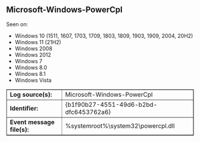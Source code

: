 ## Microsoft-Windows-PowerCpl

Seen on:
* Windows 10 (1511, 1607, 1703, 1709, 1803, 1809, 1903, 1909, 2004, 20H2)
* Windows 11 (21H2)
* Windows 2008
* Windows 2012
* Windows 7
* Windows 8.0
* Windows 8.1
* Windows Vista

<table border="1" class="docutils">
  <tbody>
    <tr>
      <td><b>Log source(s):</b></td>
      <td>Microsoft-Windows-PowerCpl</td>
    </tr>
    <tr>
      <td><b>Identifier:</b></td>
      <td>{b1f90b27-4551-49d6-b2bd-dfc6453762a6}</td>
    </tr>
    <tr>
      <td><b>Event message file(s):</b></td>
      <td>%systemroot%\system32\powercpl.dll</td>
    </tr>
  </tbody>
</table>

&nbsp;

